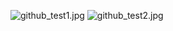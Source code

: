 ![github_test1.jpg](https://i.loli.net/2020/02/05/Yg1OIpRnjwbvs2P.jpg)
![github_test2.jpg](https://i.loli.net/2020/02/05/JS24YbCruUBtxLF.jpg)